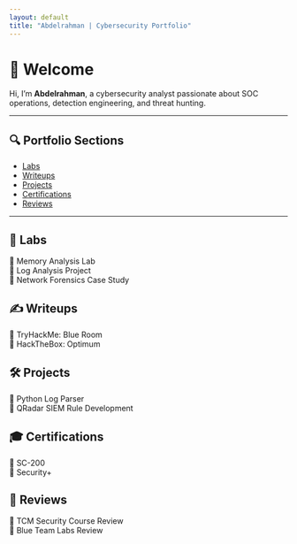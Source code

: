 ```yaml
---
layout: default
title: "Abdelrahman | Cybersecurity Portfolio"
---
```


# 👋 Welcome

Hi, I’m **Abdelrahman**, a cybersecurity analyst passionate about SOC operations, detection engineering, and threat hunting.

---

## 🔍 Portfolio Sections

- [Labs](#labs)
- [Writeups](#writeups)
- [Projects](#projects)
- [Certifications](#certifications)
- [Reviews](#reviews)

---

## 🧪 Labs
🔸 Memory Analysis Lab  
🔸 Log Analysis Project  
🔸 Network Forensics Case Study

## ✍️ Writeups
🔹 TryHackMe: Blue Room  
🔹 HackTheBox: Optimum

## 🛠 Projects
🧰 Python Log Parser  
🔐 QRadar SIEM Rule Development

## 🎓 Certifications
📜 SC-200  
📜 Security+

## 📝 Reviews
🎯 TCM Security Course Review  
🎯 Blue Team Labs Review
